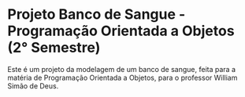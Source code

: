 # Projeto Banco de Sangue - Programação Orientada a Objetos (2° Semestre)
  Este é um projeto da modelagem de um banco de sangue, feita para a matéria de Programação Orientada a Objetos, para o professor William Simão de Deus.
